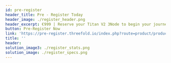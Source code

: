 ```yaml
---
id: pre-register
header_title: Pre - Register Today
header_image: ./register_header.png
header_excerpt: €999 | Reserve your Titan V2 3Node to begin your journey towards generating income by selling capacity. Limited 3Nodes are open to reservation before June 30th, 2021.
button: Pre-Register Now
link: 'https://pre-register.threefold.io/index.php?route=product/product&path=59&product_id=50'
title: ''
header: 
solution_image3: ./register_stats.png
solution_image: ./register_specs.png
---
```


<!-- pricing_plansMain: participate_pricing
pricingPlans: [plan1]
plans: [sec1, sec2, sec3] -->